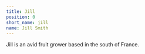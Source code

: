 ```yaml
---
title: Jill
position: 0
short_name: jill
name: Jill Smith
---
```


Jill is an avid fruit grower based in the south of France.